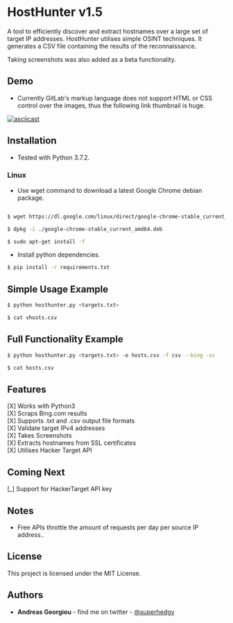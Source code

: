 HostHunter v1.5
======

A tool to efficiently discover and extract hostnames over a large set of target IP addresses. HostHunter utilises simple OSINT techniques. It generates a CSV file containing the results of the reconnaissance.

Taking screenshots was also added as a beta functionality.

## Demo
* Currently GitLab's markup language does not support HTML or CSS control over the images, thus the following link thumbnail is huge.

[![asciicast](https://asciinema.org/a/jp9B0IB6BzRAgbH3iNp7cCTpt.png)](https://asciinema.org/a/jp9B0IB6BzRAgbH3iNp7cCTpt)

## Installation
* Tested with Python 3.7.2.

### Linux
* Use wget command to download a latest Google Chrome debian package.  

```bash

$ wget https://dl.google.com/linux/direct/google-chrome-stable_current_amd64.deb

$ dpkg -i ./google-chrome-stable_current_amd64.deb

$ sudo apt-get install -f
```

* Install python dependencies.
```bash
$ pip install -r requirements.txt
```


## Simple Usage Example
```bash
$ python hosthunter.py <targets.txt>
```

```bash
$ cat vhosts.csv
```

## Full Functionality Example
```bash
$ python hosthunter.py <targets.txt> -o hosts.csv -f csv --bing -sc
```

```bash
$ cat hosts.csv
```

## Features
[X] Works with Python3  
[X] Scraps Bing.com results  
[X] Supports .txt and .csv output file formats  
[X] Validate target IPv4 addresses  
[X] Takes Screenshots  
[X] Extracts hostnames from SSL certificates  
[X] Utilises Hacker Target API  

## Coming Next
[\_] Support for HackerTarget API key

## Notes
* Free APIs throttle the amount of requests per day per source IP address..

## License
This project is licensed under the MIT License.

## Authors
* **Andreas Georgiou** - find me on twitter - [@superhedgy](https://twitter.com/superhedgy)
